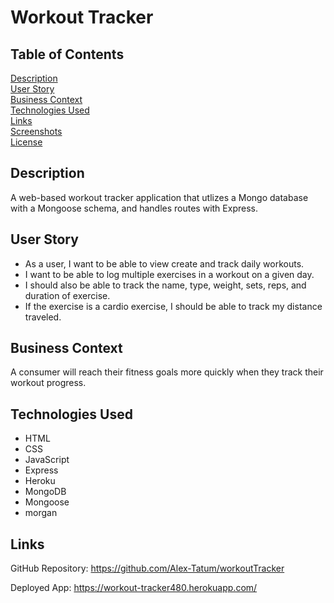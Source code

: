 # Workout Tracker

## Table of Contents

[Description](#description)  
[User Story](#user-story)  
[Business Context](#business-context)  
[Technologies Used](#technologies-used)  
[Links](#links)  
[Screenshots](#screenshots)  
[License](#License)

## Description

A web-based workout tracker application that utlizes a Mongo database with a Mongoose schema, and handles routes with Express.

## User Story

- As a user, I want to be able to view create and track daily workouts.
- I want to be able to log multiple exercises in a workout on a given day.
- I should also be able to track the name, type, weight, sets, reps, and duration of exercise.
- If the exercise is a cardio exercise, I should be able to track my distance traveled.

## Business Context

A consumer will reach their fitness goals more quickly when they track their workout progress.

## Technologies Used

- HTML
- CSS
- JavaScript
- Express
- Heroku
- MongoDB
- Mongoose
- morgan

## Links

GitHub Repository: https://github.com/Alex-Tatum/workoutTracker

Deployed App: https://workout-tracker480.herokuapp.com/
